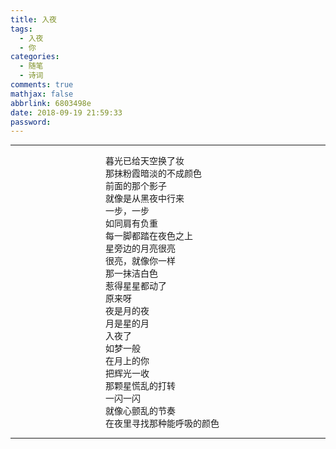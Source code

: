 ```yaml
---
title: 入夜
tags:
  - 入夜
  - 你
categories:
  - 随笔
  - 诗词
comments: true
mathjax: false
abbrlink: 6803498e
date: 2018-09-19 21:59:33
password:
---
```


---

<div style="margin:0 auto; width:200px;">
        <div>暮光已给天空换了妆</div>
        <div>那抹粉霞暗淡的不成颜色</div>
        <div>前面的那个影子</div>
        <div>就像是从黑夜中行来</div>
        <div>一步，一步</div>
        <div>如同肩有负重</div>
        <div>每一脚都踏在夜色之上</div>
        <div>星旁边的月亮很亮</div>
        <div>很亮，就像你一样</div>
        <div>那一抹洁白色</div>
        <div>惹得星星都动了</div>
        <div>原来呀</div>
        <div>夜是月的夜</div>
        <div>月是星的月</div>
        <div>入夜了</div>
        <div>如梦一般</div>
        <div>在月上的你</div>
        <div>把辉光一收</div>
        <div>那颗星慌乱的打转</div>
        <div>一闪一闪</div>
        <div>就像心颤乱的节奏</div>
        <div>在夜里寻找那种能呼吸的颜色</div>
</div>


---
